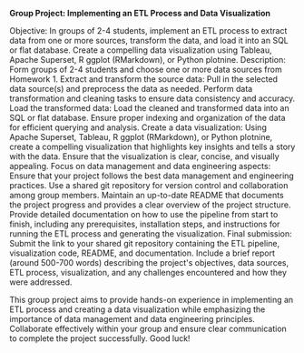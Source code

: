 **Group Project: Implementing an ETL Process and Data Visualization**

Objective: In groups of 2-4 students, implement an ETL process to extract data from one or more sources, transform the data, and load it into an SQL or flat database. 
Create a compelling data visualization using Tableau, Apache Superset, R ggplot (RMarkdown), or Python plotnine.
Description:
Form groups of 2-4 students and choose one or more data sources from Homework 1. 
Extract and transform the source data:
    Pull in the selected data source(s) and preprocess the data as needed.
    Perform data transformation and cleaning tasks to ensure data consistency and accuracy. 
Load the transformed data:
    Load the cleaned and transformed data into an SQL or flat database.
    Ensure proper indexing and organization of the data for efficient querying and analysis. 
Create a data visualization:
    Using Apache Superset, Tableau, R ggplot (RMarkdown), or Python plotnine, create a compelling visualization that highlights key insights and tells a story with the data.
    Ensure that the visualization is clear, concise, and visually appealing. 
Focus on data management and data engineering aspects:
    Ensure that your project follows the best data management and engineering practices.
    Use a shared git repository for version control and collaboration among group members.
    Maintain an up-to-date README that documents the project progress and provides a clear overview of the project structure.
    Provide detailed documentation on how to use the pipeline from start to finish, including any prerequisites, installation steps, and instructions for running the ETL process and generating the visualization. 
Final submission:
    Submit the link to your shared git repository containing the ETL pipeline, visualization code, README, and documentation.
    Include a brief report (around 500-700 words) describing the project's objectives, data sources, ETL process, visualization, and any challenges encountered and how they were addressed. 

This group project aims to provide hands-on experience in implementing an ETL process and creating a data visualization while emphasizing the importance of data management and data engineering principles. Collaborate effectively within your group and ensure clear communication to complete the project successfully. Good luck! 
